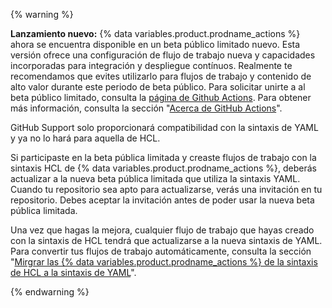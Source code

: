 {% warning %}

**Lanzamiento nuevo:** {% data variables.product.prodname_actions %} ahora se encuentra disponible en un beta público limitado nuevo. Esta versión ofrece una configuración de flujo de trabajo nueva y capacidades incorporadas para integración y despliegue contínuos. Realmente te recomendamos que evites utilizarlo para flujos de trabajo y contenido de alto valor durante este periodo de beta público. Para solicitar unirte a al beta público limitado, consulta la [página de Github Actions](https://github.com/features/actions). Para obtener más información, consulta la sección "[Acerca de GitHub Actions](/articles/about-github-actions)".

GitHub Support solo proporcionará compatibilidad con la sintaxis de YAML y ya no lo hará para aquella de HCL.

Si participaste en la beta pública limitada y creaste flujos de trabajo con la sintaxis HCL de {% data variables.product.prodname_actions %}, deberás actualizar a la nueva beta pública limitada que utiliza la sintaxis YAML. Cuando tu repositorio sea apto para actualizarse, verás una invitación en tu repositorio. Debes aceptar la invitación antes de poder usar la nueva beta pública limitada.

Una vez que hagas la mejora, cualquier flujo de trabajo que hayas creado con la sintaxis de HCL tendrá que actualizarse a la nueva sintaxis de YAML. Para convertir tus flujos de trabajo automáticamente, consulta la sección "[Mirgrar las {% data variables.product.prodname_actions %} de la sintaxis de HCL a la sintaxis de YAML](/articles/migrating-github-actions-from-hcl-syntax-to-yaml-syntax)".

{% endwarning %}
